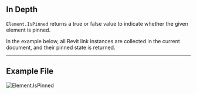 ## In Depth
`Element.IsPinned` returns a true or false value to indicate whether the given element is pinned.

In the example below, all Revit link instances are collected in the current document, and their pinned state is returned.
___
## Example File

![Element.IsPinned](./Revit.Elements.Element.IsPinned_img.jpg)